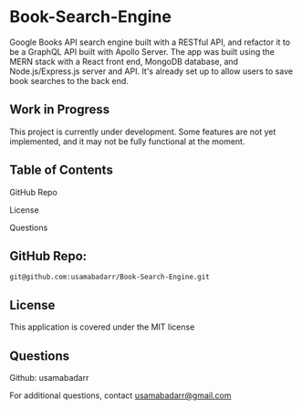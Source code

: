 # Book-Search-Engine
Google Books API search engine built with a RESTful API, and refactor it to be a GraphQL API built with Apollo Server. The app was built using the MERN stack with a React front end, MongoDB database, and Node.js/Express.js server and API. It's already set up to allow users to save book searches to the back end.

## Work in Progress
This project is currently under development. Some features are not yet implemented, and it may not be fully functional at the moment.

## Table of Contents
GitHub Repo

License

Questions

## GitHub Repo: 
```git@github.com:usamabadarr/Book-Search-Engine.git```

## License
This application is covered under the MIT license

## Questions
Github: usamabadarr

For additional questions, contact usamabadarr@gmail.com